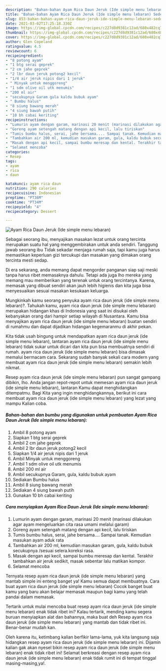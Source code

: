 ```yaml
---
description: "Bahan-bahan Ayam Rica Daun Jeruk (Ide simple menu lebaran) Sederhana Untuk Jualan"
title: "Bahan-bahan Ayam Rica Daun Jeruk (Ide simple menu lebaran) Sederhana Untuk Jualan"
slug: 853-bahan-bahan-ayam-rica-daun-jeruk-ide-simple-menu-lebaran-sederhana-untuk-jualan
date: 2021-03-02T17:25:18.330Z
image: https://img-global.cpcdn.com/recipes/c227d8d9381c12ad/680x482cq70/ayam-rica-daun-jeruk-ide-simple-menu-lebaran-foto-resep-utama.jpg
thumbnail: https://img-global.cpcdn.com/recipes/c227d8d9381c12ad/680x482cq70/ayam-rica-daun-jeruk-ide-simple-menu-lebaran-foto-resep-utama.jpg
cover: https://img-global.cpcdn.com/recipes/c227d8d9381c12ad/680x482cq70/ayam-rica-daun-jeruk-ide-simple-menu-lebaran-foto-resep-utama.jpg
author: Glen Copeland
ratingvalue: 4.5
reviewcount: 6
recipeingredient:
- "8 potong ayam"
- "1 btg serai geprek"
- "2 cm jahe geprek"
- "2 lbr daun jeruk potong2 kecil"
- "1/4 air jeruk nipis dari 1 jeruk"
- " Minyak untuk menggoreng"
- "1 sdm olive oil utk menumis"
- "200 ml air"
- "secukupnya Garam gula kaldu bubuk ayam"
- " Bumbu halus"
- "8 siung bawang merah"
- "4 siung bawah putih"
- "10 bh cabai keriting"
recipeinstructions:
- "Lumurin ayam dengan garam, marinasi 20 menit (marinasi dilakukan agar ayam mengeluarkan cita rasa umami melalui garam)"
- "Goreng ayam setengah matang dengan api kecil, lalu tiriskan"
- "Tumis bumbu halus, serai, jahe bersama.... Sampai tanak. Kemudian masukan ayam aduk rata"
- "Tambahkan air 200 ml, kemudian masukan garam, gula, kaldu bubuk secukupnya /sesuai selera.koreksi rasa."
- "Masak dengan api kecil, sampai bumbu meresap dan kental. Terakhir tambahkan air jeruk sedikit, masak sebentar lalu matikan kompor."
- "Selamat mencoba"
categories:
- Resep
tags:
- ayam
- rica
- daun

katakunci: ayam rica daun 
nutrition: 290 calories
recipecuisine: Indonesian
preptime: "PT36M"
cooktime: "PT34M"
recipeyield: "4"
recipecategory: Dessert

---
```



![Ayam Rica Daun Jeruk (Ide simple menu lebaran)](https://img-global.cpcdn.com/recipes/c227d8d9381c12ad/680x482cq70/ayam-rica-daun-jeruk-ide-simple-menu-lebaran-foto-resep-utama.jpg)

Sebagai seorang ibu, menyajikan masakan lezat untuk orang tercinta merupakan suatu hal yang menggembirakan untuk anda sendiri. Tanggung jawab seorang ibu Tidak sekadar menjaga rumah saja, tapi kamu juga harus memastikan keperluan gizi tercukupi dan masakan yang dimakan orang tercinta mesti sedap.

Di era  sekarang, anda memang dapat mengorder panganan siap saji meski tanpa harus ribet memasaknya dahulu. Tetapi ada juga lho mereka yang memang mau memberikan yang terenak untuk orang tercintanya. Karena, memasak yang dibuat sendiri akan jauh lebih higienis dan kita juga bisa menyesuaikan sesuai masakan kesukaan keluarga. 



Mungkinkah kamu seorang penyuka ayam rica daun jeruk (ide simple menu lebaran)?. Tahukah kamu, ayam rica daun jeruk (ide simple menu lebaran) merupakan hidangan khas di Indonesia yang saat ini disukai oleh kebanyakan orang dari hampir setiap wilayah di Nusantara. Kamu bisa menyajikan ayam rica daun jeruk (ide simple menu lebaran) buatan sendiri di rumahmu dan dapat dijadikan hidangan kegemaranmu di akhir pekan.

Kita tidak usah bingung untuk mendapatkan ayam rica daun jeruk (ide simple menu lebaran), lantaran ayam rica daun jeruk (ide simple menu lebaran) tidak sukar untuk dicari dan kita pun bisa membuatnya sendiri di rumah. ayam rica daun jeruk (ide simple menu lebaran) bisa dimasak memalui bermacam cara. Sekarang sudah banyak sekali cara modern yang membuat ayam rica daun jeruk (ide simple menu lebaran) semakin lebih nikmat.

Resep ayam rica daun jeruk (ide simple menu lebaran) pun sangat gampang dibikin, lho. Anda jangan repot-repot untuk memesan ayam rica daun jeruk (ide simple menu lebaran), lantaran Kamu dapat menghidangkan ditempatmu. Bagi Kita yang ingin menghidangkannya, berikut ini cara membuat ayam rica daun jeruk (ide simple menu lebaran) yang lezat yang mampu Kalian coba.

<!--inarticleads1-->

##### Bahan-bahan dan bumbu yang digunakan untuk pembuatan Ayam Rica Daun Jeruk (Ide simple menu lebaran):

1. Ambil 8 potong ayam
1. Siapkan 1 btg serai geprek
1. Ambil 2 cm jahe geprek
1. Ambil 2 lbr daun jeruk potong2 kecil
1. Siapkan 1/4 air jeruk nipis dari 1 jeruk
1. Ambil  Minyak untuk menggoreng
1. Ambil 1 sdm olive oil utk menumis
1. Ambil 200 ml air
1. Ambil secukupnya Garam, gula, kaldu bubuk ayam
1. Sediakan  Bumbu halus
1. Ambil 8 siung bawang merah
1. Sediakan 4 siung bawah putih
1. Gunakan 10 bh cabai keriting




<!--inarticleads2-->

##### Cara menyiapkan Ayam Rica Daun Jeruk (Ide simple menu lebaran):

1. Lumurin ayam dengan garam, marinasi 20 menit (marinasi dilakukan agar ayam mengeluarkan cita rasa umami melalui garam)
1. Goreng ayam setengah matang dengan api kecil, lalu tiriskan
1. Tumis bumbu halus, serai, jahe bersama.... Sampai tanak. Kemudian masukan ayam aduk rata
1. Tambahkan air 200 ml, kemudian masukan garam, gula, kaldu bubuk secukupnya /sesuai selera.koreksi rasa.
1. Masak dengan api kecil, sampai bumbu meresap dan kental. Terakhir tambahkan air jeruk sedikit, masak sebentar lalu matikan kompor.
1. Selamat mencoba




Ternyata resep ayam rica daun jeruk (ide simple menu lebaran) yang mantab simple ini enteng banget ya! Kamu semua dapat membuatnya. Cara buat ayam rica daun jeruk (ide simple menu lebaran) Cocok banget buat kamu yang baru akan belajar memasak maupun bagi kamu yang telah pandai dalam memasak.

Tertarik untuk mulai mencoba buat resep ayam rica daun jeruk (ide simple menu lebaran) enak tidak ribet ini? Kalau tertarik, mending kamu segera buruan menyiapkan alat dan bahannya, maka buat deh Resep ayam rica daun jeruk (ide simple menu lebaran) yang mantab dan tidak ribet ini. Benar-benar mudah kan. 

Oleh karena itu, ketimbang kalian berfikir lama-lama, yuk kita langsung saja hidangkan resep ayam rica daun jeruk (ide simple menu lebaran) ini. Dijamin kalian gak akan nyesel bikin resep ayam rica daun jeruk (ide simple menu lebaran) enak tidak ribet ini! Selamat berkreasi dengan resep ayam rica daun jeruk (ide simple menu lebaran) enak tidak rumit ini di tempat tinggal masing-masing,ya!.

